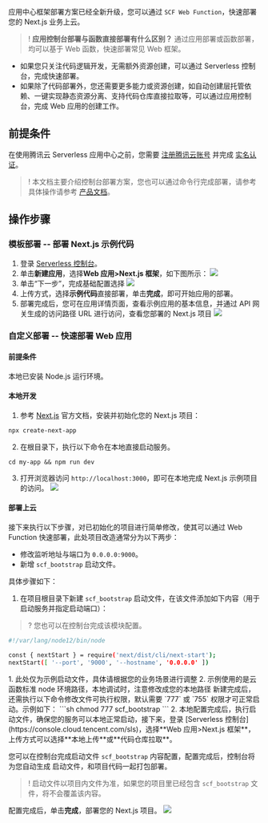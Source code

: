 应用中心框架部署方案已经全新升级，您可以通过 `SCF Web Function`，快速部署您的 Next.js 业务上云。

>! **应用控制台部署与函数直接部署有什么区别？**
通过应用部署或函数部署，均可以基于 Web 函数，快速部署常见 Web 框架。
- 如果您只关注代码逻辑开发，无需额外资源创建，可以通过 Serverless 控制台，完成快速部署。
- 如果除了代码部署外，您还需要更多能力或资源创建，如自动创建层托管依赖、一键实现静态资源分离、支持代码仓库直接拉取等，可以通过应用控制台，完成 Web 应用的创建工作。

## 前提条件
在使用腾讯云 Serverless 应用中心之前，您需要 [注册腾讯云账号](https://cloud.tencent.com/register?s_url=https%3A%2F%2Fcloud.tencent.com%2F) 并完成 [实名认证](https://cloud.tencent.com/document/product/378/3629)。

>! 本文档主要介绍控制台部署方案，您也可以通过命令行完成部署，请参考具体操作请参考 [产品文档](https://cloud.tencent.com/document/product/583/58183)。

## 操作步骤

### 模板部署 -- 部署 Next.js 示例代码
1. 登录 [Serverless 控制台](https://console.cloud.tencent.com/sls)。
2. 单击**新建应用**，选择**Web 应用>Next.js 框架**，如下图所示：
![](https://main.qcloudimg.com/raw/fb2c3d23447e36dc0fb1190002edd780.png)
3. 单击“下一步”，完成基础配置选择
![](https://main.qcloudimg.com/raw/9f22f8c1e5426b5d3d54631caabde012.png)
4. 上传方式，选择**示例代码**直接部署，单击**完成**，即可开始应用的部署。
5. 部署完成后，您可在应用详情页面，查看示例应用的基本信息，并通过 API 网关生成的访问路径 URL 进行访问，查看您部署的 Next.js 项目
![](https://main.qcloudimg.com/raw/08850522bb5c19b2adf73032001b4bf6.png)


### 自定义部署 -- 快速部署 Web 应用
#### 前提条件

本地已安装 Node.js 运行环境。

#### 本地开发

1. 参考 [Next.js](https://nextjs.org/docs) 官方文档，安装并初始化您的 Next.js 项目：
```sh
npx create-next-app
```

2. 在根目录下，执行以下命令在本地直接启动服务。
```shell
cd my-app && npm run dev
```

3. 打开浏览器访问 `http://localhost:3000`，即可在本地完成 Next.js 示例项目的访问。
![](https://main.qcloudimg.com/raw/6f6248b229b0af261e82395f0cefd227.png)

#### 部署上云

接下来执行以下步骤，对已初始化的项目进行简单修改，使其可以通过 Web Function 快速部署，此处项目改造通常分为以下两步：

- 修改监听地址与端口为 `0.0.0.0:9000`。
- 新增 `scf_bootstrap` 启动文件。

具体步骤如下：
1. 在项目根目录下新建 `scf_bootstrap` 启动文件，在该文件添加如下内容（用于启动服务并指定启动端口）：
>? 您也可以在控制台完成该模块配置。
>
```sh
#!/var/lang/node12/bin/node

const { nextStart } = require('next/dist/cli/next-start');
nextStart([ '--port', '9000', '--hostname', '0.0.0.0' ])
```
<dx-alert infotype="notice" title="">
1. 此处仅为示例启动文件，具体请根据您的业务场景进行调整
2. 示例使用的是云函数标准 node 环境路径，本地调试时，注意修改成您的本地路径
</dx-alert>
新建完成后，还需执行以下命令修改文件可执行权限，默认需要 `777` 或 `755` 权限才可正常启动。示例如下： 
```sh
chmod 777 scf_bootstrap
```
2. 本地配置完成后，执行启动文件，确保您的服务可以本地正常启动，接下来，登录 [Serverless 控制台](https://console.cloud.tencent.com/sls)，选择**Web 应用>Next.js 框架**，上传方式可以选择**本地上传**或**代码仓库拉取**。

您可以在控制台完成启动文件 `scf_bootstrap` 内容配置，配置完成后，控制台将为您自动生成 启动文件，和项目代码一起打包部署。
>! 启动文件以项目内文件为准，如果您的项目里已经包含 `scf_bootstrap` 文件，将不会覆盖该内容。
>

配置完成后，单击**完成**，部署您的 Next.js 项目。
![](https://main.qcloudimg.com/raw/a28efc9156bc3ba9ab817be16a463a02.png)
